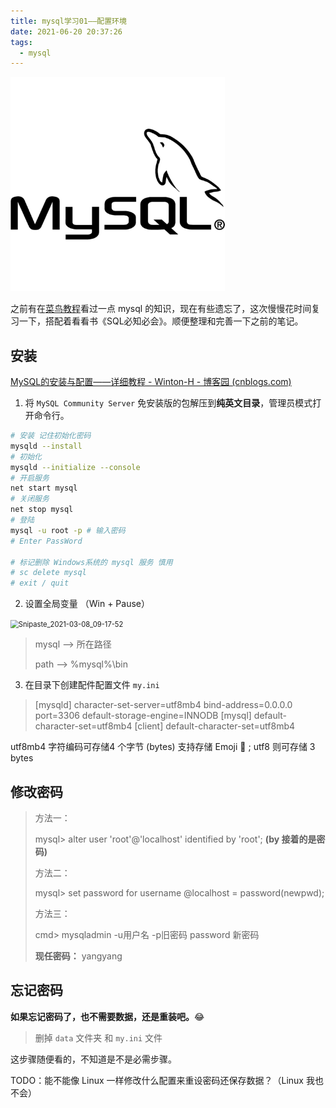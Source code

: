 ```yaml
---
title: mysql学习01——配置环境
date: 2021-06-20 20:37:26
tags:
  - mysql
---
```


<img src="https://raw.githubusercontent.com/Nova-mist/HexoBlogResources/main/images/2021/Julykisspng-mysql-database-web-development-computer-icons-mysql-5b2cc2f3399385.0469886115296601472359.png" alt="kisspng-mysql-database-web-development-computer-icons-mysql-5b2cc2f3399385.0469886115296601472359" style="zoom: 67%;" />

之前有在[菜鸟教程](https://www.runoob.com/mysql/mysql-tutorial.html)看过一点 mysql 的知识，现在有些遗忘了，这次慢慢花时间复习一下，搭配着看看书《SQL必知必会》。顺便整理和完善一下之前的笔记。

## 安装

[MySQL的安装与配置——详细教程 - Winton-H - 博客园 (cnblogs.com)](https://www.cnblogs.com/winton-nfs/p/11524007.html)

1. 将 `MySQL Community Server` 免安装版的包解压到**纯英文目录**，管理员模式打开命令行。

```bash
# 安装 记住初始化密码
mysqld --install
# 初始化
mysqld --initialize --console
# 开启服务
net start mysql
# 关闭服务
net stop mysql
# 登陆
mysql -u root -p # 输入密码
# Enter PassWord
 
# 标记删除 Windows系统的 mysql 服务 慎用
# sc delete mysql
# exit / quit
```

2. 设置全局变量 （Win + Pause）

<img src="https://i.loli.net/2021/03/08/eCEVBMGPXopdn9c.png" alt="Snipaste_2021-03-08_09-17-52" style="zoom: 80%;" />

> mysql --> 所在路径
>
> path --> %mysql%\bin

3. 在目录下创建配件配置文件  `my.ini`

> [mysqld]
> character-set-server=utf8mb4
> bind-address=0.0.0.0
> port=3306
> default-storage-engine=INNODB
> [mysql]
> default-character-set=utf8mb4
> [client]
> default-character-set=utf8mb4

 utf8mb4 字符编码可存储4 个字节 (bytes) 支持存储 Emoji 🥰 ; utf8 则可存储 3 bytes

## 修改密码

> 方法一：
>
> mysql> alter user 'root'@'localhost' identified by 'root'; **(by 接着的是密码)**
>
> 方法二：
>
> mysql> set password for username @localhost = password(newpwd);
>
> 方法三：
>
> cmd> mysqladmin -u用户名 -p旧密码 password 新密码
>
> **现任密码：** yangyang

 

## 忘记密码

**如果忘记密码了，也不需要数据，还是重装吧。**😂 

> 删掉 `data` 文件夹 和 `my.ini` 文件

这步骤随便看的，不知道是不是必需步骤。



TODO：能不能像 Linux 一样修改什么配置来重设密码还保存数据？（Linux 我也不会）